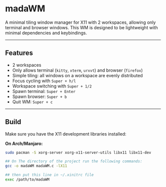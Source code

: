 # madaWM

A minimal tiling window manager for X11 with 2 workspaces, allowing only terminal and browser windows.
This WM is designed to be lightweight with minimal dependencies and keybindings.

---

## Features

- 2 workspaces
- Only allows terminal (`kitty`, `xterm`, `urxvt`) and browser (`firefox`)
- Simple tiling: all windows on a workspace are evenly distributed
- Focus cycling with `Super + h/l`
- Workspace switching with `Super + 1/2`
- Spawn terminal: `Super + Enter`
- Spawn browser: `Super + b`
- Quit WM: `Super + c`

---

## Build

Make sure you have the X11 development libraries installed:

**On Arch/Manjaro:**
```bash
sudo pacman -S xorg-server xorg-x11-server-utils libx11 libx11-dev

## On The directory of the project run the following commands:
gcc -o madaWM madaWM.c -lX11

## then put this line in ~/.xinitrc file
exec /path/to/madaWM
